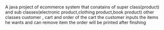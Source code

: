 A java project of ecommerce system that conatains of super class(product) and sub classes(electronic product,clothing product,book product) 
other classes customer , cart and order of the cart
the customer inputs the items he wants and can remove item 
the order will be printed after finshing
